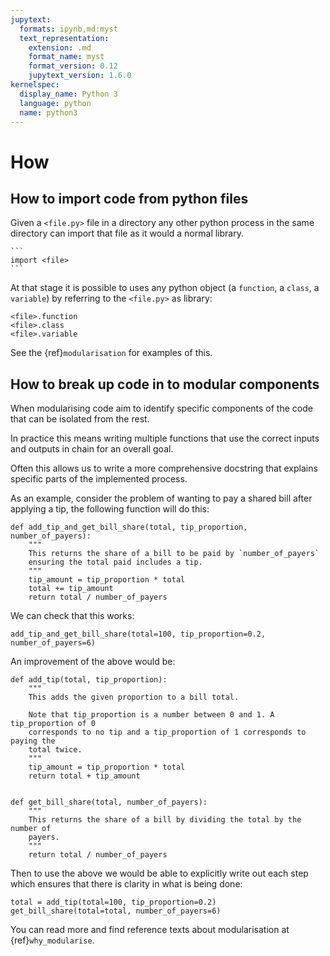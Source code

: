```yaml
---
jupytext:
  formats: ipynb,md:myst
  text_representation:
    extension: .md
    format_name: myst
    format_version: 0.12
    jupytext_version: 1.6.0
kernelspec:
  display_name: Python 3
  language: python
  name: python3
---
```


# How

## How to import code from python files

Given a `<file.py>` file in a directory any other python process in the same
directory can import that file as it would a normal library.


````{tip}
```
import <file>
```
````

At that stage it is possible to uses any python object (a `function`, a `class`, a
`variable`) by referring to the `<file.py>` as  library:

```
<file>.function
<file>.class
<file>.variable
```

See the {ref}`modularisation` for examples of this.

## How to break up code in to modular components

When modularising code aim to identify specific components of the code that can
be isolated from the rest.

In practice this means writing multiple functions that use the correct inputs
and outputs in chain for an overall goal.

Often this allows us to write a more comprehensive docstring that explains
specific parts of the implemented process.

As an example, consider the problem of wanting to pay a shared bill after
applying a tip, the following function will do this:

```{code-cell} ipython3
def add_tip_and_get_bill_share(total, tip_proportion, number_of_payers):
    """
    This returns the share of a bill to be paid by `number_of_payers`
    ensuring the total paid includes a tip.
    """
    tip_amount = tip_proportion * total
    total += tip_amount
    return total / number_of_payers
```

We can check that this works:

```{code-cell} ipython3
add_tip_and_get_bill_share(total=100, tip_proportion=0.2, number_of_payers=6)
```

An improvement of the above would be:

```{code-cell} ipython3
def add_tip(total, tip_proportion):
    """
    This adds the given proportion to a bill total.

    Note that tip_proportion is a number between 0 and 1. A tip_proportion of 0
    corresponds to no tip and a tip_proportion of 1 corresponds to paying the
    total twice.
    """
    tip_amount = tip_proportion * total
    return total + tip_amount


def get_bill_share(total, number_of_payers):
    """
    This returns the share of a bill by dividing the total by the number of
    payers.
    """
    return total / number_of_payers
```

Then to use the above we would be able to explicitly write out each step which
ensures that there is clarity in what is being done:

```{code-cell} ipython3
total = add_tip(total=100, tip_proportion=0.2)
get_bill_share(total=total, number_of_payers=6)
```

You can read more and find reference texts about
modularisation at {ref}`why_modularise`.

